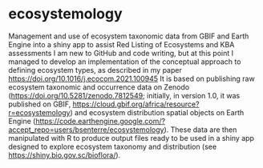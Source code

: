 # ecosystemology
Management and use of ecosystem taxonomic data from GBIF and Earth Engine into a shiny app to assist Red Listing of Ecosystems and KBA assessments
I am new to GitHub and code writing, but at this point I managed to develop an implementation of the conceptual approach to defining ecosystem types, as described in my paper https://doi.org/10.1016/j.ecocom.2021.100945
It is based on publishing raw ecosystem taxonomic and occurrence data on Zenodo (https://doi.org/10.5281/zenodo.7812549; initially, in version 1.0, it was published on GBIF, https://cloud.gbif.org/africa/resource?r=ecosystemology) and ecosystem distribution spatial objects on Earth Engine (https://code.earthengine.google.com/?accept_repo=users/bsenterre/ecosystemology).
These data are then manipulated with R to produce output files ready to be used in a shiny app designed to explore ecosystem taxonomy and distribution (see https://shiny.bio.gov.sc/bioflora/).
